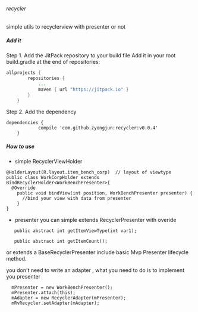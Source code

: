 ###### recycler
simple utils to recyclerview with presenter or not


##### Add it

Step 1. Add the JitPack repository to your build file
Add it in your root build.gradle at the end of repositories:

```java
allprojects {
		repositories {
			...
			maven { url "https://jitpack.io" }
		}
	}
```

Step 2. Add the dependency
```
dependencies {
	        compile 'com.github.zyongjun:recycler:v0.0.4'
	}
```

##### How to use
- simple RecyclerViewHolder
```
@HolderLayout(R.layout.item_bench_corp)  // layout of viewtype
public class WorkCorpHolder extends BindRecyclerHolder<WorkBenchPresenter>{
  @Override
    public void bindView(int position, WorkBenchPresenter presenter) {
      //bind your view with data from presenter
    }
}
```

- presenter
you can simple extends RecyclerPresenter with overide
```
   public abstract int getItemViewType(int var1);

   public abstract int getItemCount();
```
or extends a BaseRecyclerPresenter include basic Mvp Presenter lifecycle method.


you don't need to write an adapter , what you need to do is to implement you presenter
```
  mPresenter = new WorkBenchPresenter();
  mPresenter.attach(this);
  mAdapter = new RecyclerAdapter(mPresenter);
  mRvRecycler.setAdapter(mAdapter);
```
